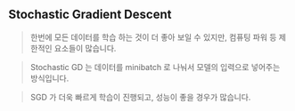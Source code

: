 ## Stochastic Gradient Descent

> 한번에 모든 데이터를 학습 하는 것이 더 좋아 보일 수 있지만, 컴퓨팅 파워 등 제한적인 요소들이 많습니다.

> Stochastic GD 는 데이터를 minibatch 로 나눠서 모델의 입력으로 넣어주는 방식입니다.

> SGD 가 더욱 빠르게 학습이 진행되고, 성능이 좋을 경우가 많습니다.